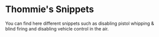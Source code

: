# Thommie's Snippets
You can find here different snippets such as disabling pistol whipping & blind firing and disabling vehicle control in the air.
